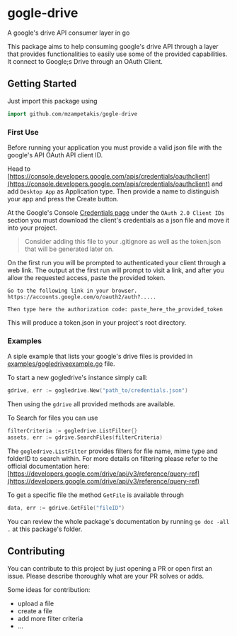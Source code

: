 # gogle-drive
A google's drive API consumer layer in go

This package aims to help consuming google's drive API through a layer that provides functionalities to easily use some of the provided capabilities. It connect to Google;s Drive through an OAuth Client.

## Getting Started

Just import this package using 

```go
import github.com/mzampetakis/gogle-drive
```

### First Use

Before running your application you must provide a valid json file with the google's API OAuth API client ID.

Head to [https://console.developers.google.com/apis/credentials/oauthclient](https://console.developers.google.com/apis/credentials/oauthclient) and add `Desktop App` as Application type. Then provide a name to distinguish your app and press the Create button.

At the Google's Console [Credentials page](https://console.developers.google.com/apis/credentials) under the `OAuth 2.0 Client IDs` section you must download the client's credentials as a json file and move it into your project.

> Consider adding this file to your .gitignore as well as the token.json that will be generated later on.

On the first run you will be prompted to authenticated your client through a web link. The output at the first run will prompt to visit a link, and after you allow the requested access, paste the provided token.

```
Go to the following link in your browser. 
https://accounts.google.com/o/oauth2/auth?.....

Then type here the authorization code: paste_here_the_provided_token
```

This will produce a token.json in your project's root directory.

### Examples
A siple example that lists your google's drive files is provided in [examples/gogledriveexample.go](examples/gogledriveexample.go) file. 

To start a new gogledrive's instance simply call:

```go
gdrive, err := gogledrive.New("path_to/credentials.json")
```
Then using the `gdrive` all provided methods are available. 

To Search for files you can use 
```go
filterCriteria := gogledrive.ListFilter{}
assets, err := gdrive.SearchFiles(filterCriteria)
```

The `gogledrive.ListFilter` provides filters for file name, mime type and folderID to search within.
For more details on filtering please refer to the official documentation here: 
[https://developers.google.com/drive/api/v3/reference/query-ref](https://developers.google.com/drive/api/v3/reference/query-ref)

To get a specific file the method `GetFile` is available through

```go
data, err := gdrive.GetFile("fileID")
```

You can review the whole package's documentation by running `go doc -all .` at this package's folder.

## Contributing

You can contribute to this project by just opening a PR or open first an issue.
Please describe thoroughly what are your PR solves or adds.

Some ideas for contribution: 
* upload a file
* create a file
* add more filter criteria
* ...